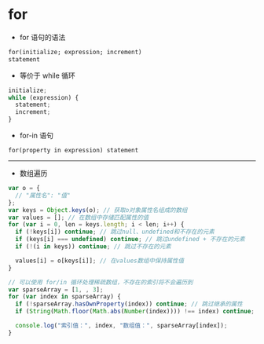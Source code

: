 # for

- for 语句的语法

```markdown
for(initialize; expression; increment)
statement
```

- 等价于 while 循环

```javascript
initialize;
while (expression) {
  statement;
  increment;
}
```

- for-in 语句

`for(property in expression) statement`

---

- 数组遍历

```javascript
var o = {
  // "属性名": "值"
};
var keys = Object.keys(o); // 获取o对象属性名组成的数组
var values = []; // 在数组中存储匹配属性的值
for (var i = 0, len = keys.length; i < len; i++) {
  if (!keys[i]) continue; // 跳过null、undefined和不存在的元素
  if (keys[i] === undefined) continue; // 跳过undefined + 不存在的元素
  if (!(i in keys)) continue; // 跳过不存在的元素

  values[i] = o[keys[i]]; // 在values数组中保持属性值
}

// 可以使用 for/in 循环处理稀疏数组，不存在的索引将不会遍历到
var sparseArray = [1, , 3];
for (var index in sparseArray) {
  if (!sparseArray.hasOwnProperty(index)) continue; // 跳过继承的属性
  if (String(Math.floor(Math.abs(Number(index)))) !== index) continue; // 跳过不是非负整数的index

  console.log("索引值：", index, "数组值：", sparseArray[index]);
}
```
